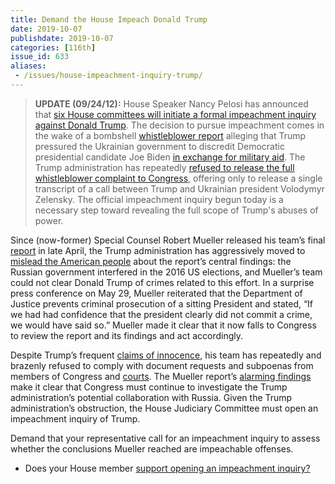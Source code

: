 ```yaml
---
title: Demand the House Impeach Donald Trump
date: 2019-10-07
publishdate: 2019-10-07
categories: [116th]
issue_id: 633
aliases:
 - /issues/house-impeachment-inquiry-trump/
---
```

>**UPDATE (09/24/12):** House Speaker Nancy Pelosi has announced that [six House committees will initiate a formal impeachment inquiry against Donald Trump](https://www.cnn.com/politics/live-news/trump-ukraine-09-24-2019/index.html). The decision to pursue impeachment comes in the wake of a bombshell [whistleblower report](https://www.nytimes.com/2019/09/19/opinion/trump-whistleblower.html) alleging that Trump pressured the Ukrainian government to discredit Democratic presidential candidate Joe Biden [in exchange for military aid](https://www.wsj.com/articles/trump-defends-conversation-with-ukraine-leader-11568993176). The Trump administration has repeatedly [refused to release the full whistleblower complaint to Congress](https://www.nbcnews.com/politics/donald-trump/trump-acknowledges-withholding-funds-ukraine-n1058126), offering only to release a single transcript of a call between Trump and Ukrainian president Volodymyr Zelensky. The official impeachment inquiry begun today is a necessary step toward revealing the full scope of Trump's abuses of power. 

Since (now-former) Special Counsel Robert Mueller released his team’s final [report](https://www.justice.gov/storage/report.pdf) in late April, the Trump administration has aggressively moved to [mislead the American people](https://www.nytimes.com/2019/05/31/us/politics/barr-mueller-team.html?smid=tw-nytimes&smtyp=cur) about the report’s central findings: the Russian government interfered in the 2016 US elections, and Mueller’s team could not clear Donald Trump of crimes related to this effort. In a surprise press conference on May 29, Mueller reiterated that the Department of Justice prevents criminal prosecution of a sitting President and stated, “If we had had confidence that the president clearly did not commit a crime, we would have said so.” Mueller made it clear that it now falls to Congress to review the report and its findings and act accordingly. 

Despite Trump’s frequent [claims of innocence](https://www.sfgate.com/politics/article/Note-in-margins-of-speech-reminds-Trump-THERE-13082519.php#photo-16834207), his team has repeatedly and brazenly refused to comply with document requests and subpoenas from members of Congress and [courts](https://www.washingtonpost.com/politics/justice-department-fails-to-comply-with-court-order-to-release-transcripts-of-michael-flynns-conversations-with-russian-ambassador/2019/05/31/9b4a6754-83b8-11e9-95a9-e2c830afe24f_story.html?utm_term=.ba71cff5c029). The Mueller report’s [alarming findings](https://www.justsecurity.org/63838/guide-to-the-mueller-reports-findings-on-collusion/) make it clear that Congress must continue to investigate the Trump administration’s potential collaboration with Russia. Given the Trump administration’s obstruction, the House Judiciary Committee must open an impeachment inquiry of Trump. 

Demand that your representative call for an impeachment inquiry to assess whether the conclusions Mueller reached are impeachable offenses.

- Does your House member [support opening an impeachment inquiry?](https://www.axios.com/impeachment-house-democrats-whip-list-c730f5e6-201f-41db-b3e1-923c387b894c.html)